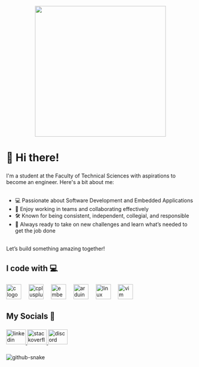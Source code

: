 <br clear="both">

<div align="center">
  <img height="350" src="https://user-images.githubusercontent.com/74038190/225813708-98b745f2-7d22-48cf-9150-083f1b00d6c9.gif"  />
</div>

###

<h1 align="left">👋 Hi there!</h1>

###

<p align="left">
  I'm a student at the Faculty of Technical Sciences with aspirations to become an engineer. Here's a bit about me:<br><br>
  <ul>
    <li>💻 Passionate about Software Development and Embedded Applications</li>
    <li>🤝 Enjoy working in teams and collaborating effectively</li>
    <li>🛠️ Known for being consistent, independent, collegial, and responsible</li>
    <li>🚀 Always ready to take on new challenges and learn what’s needed to get the job done</li>
  </ul><br>
  Let’s build something amazing together!
</p>

###

<h2 align="left">I code with 💻</h2>

###

<div align="left">
  <img src="https://cdn.jsdelivr.net/gh/devicons/devicon/icons/c/c-original.svg" height="40" alt="c logo"  />
  <img width="12" />
  <img src="https://cdn.jsdelivr.net/gh/devicons/devicon/icons/cplusplus/cplusplus-original.svg" height="40" alt="cplusplus logo"  />
  <img width="12" />
  <img src="https://cdn.jsdelivr.net/gh/devicons/devicon/icons/embeddedc/embeddedc-original.svg" height="40" alt="embeddedc logo"  />
  <img width="12" />
  <img src="https://cdn.jsdelivr.net/gh/devicons/devicon/icons/arduino/arduino-original.svg" height="40" alt="arduino logo"  />
  <img width="12" />
  <img src="https://cdn.jsdelivr.net/gh/devicons/devicon/icons/linux/linux-original.svg" height="40" alt="linux logo"  />
  <img width="12" />
  <img src="https://cdn.jsdelivr.net/gh/devicons/devicon/icons/vim/vim-original.svg" height="40" alt="vim logo"  />
</div>

###

<h2 align="left">My Socials 🔗</h2>

###

<div align="left">
  <a href="https://www.linkedin.com/in/vgalovic/" target="_blank">
    <img src="https://raw.githubusercontent.com/maurodesouza/profile-readme-generator/master/src/assets/icons/social/linkedin/default.svg" width="52" height="40" alt="linkedin logo"  />
  </a>
  <a href="https://stackoverflow.com/users/8706962/vgalovic" target="_blank">
    <img src="https://raw.githubusercontent.com/maurodesouza/profile-readme-generator/master/src/assets/icons/social/stackoverflow/default.svg" width="52" height="40" alt="stackoverflow logo"  />
  </a>
  <a href="https://discord.com/users/lordgrim6272" target="_blank">
    <img src="https://raw.githubusercontent.com/maurodesouza/profile-readme-generator/master/src/assets/icons/social/discord/default.svg" width="52" height="40" alt="discord logo"  />
  </a>
</div>

###

###

<picture>
  <source media="(prefers-color-scheme: dark)" srcset="https://raw.githubusercontent.com/vgalovic/vgaolvic/refs/heads/output/github-snake-dark.svg" />
  <source media="(prefers-color-scheme: light)" srcset="https://raw.githubusercontent.com/vgalovic/vgaolvic/refs/heads/output/github-snake.svg" />
  <img alt="github-snake" src="https://raw.githubusercontent.com/vgalovic/vgaolvic/refs/heads/output/github-snake.svg" />
</picture>
